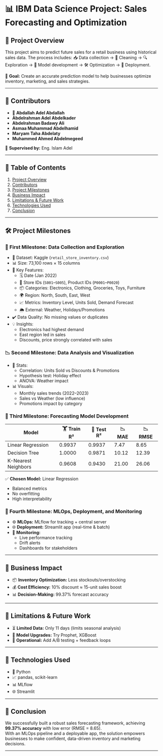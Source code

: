
# 📊 IBM Data Science Project: Sales Forecasting and Optimization

## 🧭 Project Overview
This project aims to predict future sales for a retail business using historical sales data. The process includes:
📥 Data collection → 🧹 Cleaning → 🔍 Exploration → 🤖 Model development → 🛠️ Optimization → 🚀 Deployment.

🎯 **Goal:** Create an accurate prediction model to help businesses optimize inventory, marketing, and sales strategies.

---

## 👥 Contributors
- 👑 **Abdallah Adel Abdallah**
- **Abdelrahman Adel Abdelkader**
- **Abdelrahman Badawy Ali**
- **Asmaa Muhammad Abdelhamid**
- **Maryam Taha Abdelaty**
- **Muhammed Ahmed Abdelmegeed**

📌 **Supervised by:** Eng. Islam Adel

---

## 🧩 Table of Contents
1. [Project Overview](#project-overview)
2. [Contributors](#contributors)
3. [Project Milestones](#project-milestones)
4. [Business Impact](#business-impact)
5. [Limitations & Future Work](#limitations--future-work)
6. [Technologies Used](#technologies-used)
7. [Conclusion](#conclusion)

---

## 🛠️ Project Milestones

### 🥇 First Milestone: Data Collection and Exploration
- 📁 Dataset: Kaggle (`retail_store_inventory.csv`)
- 📊 Size: 73,100 rows × 15 columns
- 🔑 Key Features:
  - 🗓️ Date (Jan 2022)
  - 🏬 Store IDs (`S001`–`S005`), Product IDs (`P0001`–`P0020`)
  - 📦 Categories: Electronics, Clothing, Groceries, Toys, Furniture
  - 🌍 Region: North, South, East, West
  - 📈 Metrics: Inventory Level, Units Sold, Demand Forecast
  - 🌦️ External: Weather, Holidays/Promotions
- ✔️ Data Quality: No missing values or duplicates
- 💡 Insights:
  - Electronics had highest demand
  - East region led in sales
  - Discounts, price strongly correlated with sales

### 📉 Second Milestone: Data Analysis and Visualization
- 📐 Stats:
  - Correlation: Units Sold vs Discounts & Promotions
  - Hypothesis test: Holiday effect
  - ANOVA: Weather impact
- 📊 Visuals:
  - Monthly sales trends (2022–2023)
  - Sales vs Weather (low influence)
  - Promotions impact by category

### 🤖 Third Milestone: Forecasting Model Development
| Model               | 🏋️ Train R² | 🧪 Test R² | 📉 MAE  | 📉 RMSE |
|---------------------|------------|-----------|--------|--------|
| Linear Regression   | 0.9937     | 0.9937    | 7.47   | 8.65   |
| Decision Tree       | 1.0000     | 0.9871    | 10.12  | 12.39  |
| K-Nearest Neighbors | 0.9608     | 0.9430    | 21.00  | 26.06  |

✅ **Chosen Model:** Linear Regression
- Balanced metrics
- No overfitting
- High interpretability

### 🧱 Fourth Milestone: MLOps, Deployment, and Monitoring
- ⚙️ **MLOps:** MLflow for tracking + central server
- 🌐 **Deployment:** Streamlit app (real-time & batch)
- 📡 **Monitoring:**
  - Live performance tracking
  - Drift alerts
  - Dashboards for stakeholders

---

## 💼 Business Impact
- 📦 **Inventory Optimization:** Less stockouts/overstocking
- 💰 **Cost Efficiency:** 10% discount ≈ 15-unit sales boost
- 📊 **Decision-Making:** 99.37% forecast accuracy

---

## 🧪 Limitations & Future Work
- ⏳ **Limited Data:** Only 11 days (limits seasonal analysis)
- 🚀 **Model Upgrades:** Try Prophet, XGBoost
- 🔁 **Operational:** Add A/B testing + feedback loops

---

## 🧰 Technologies Used
- 🐍 Python
- 📈 pandas, scikit-learn
- 📊 MLflow
- 🌐 Streamlit

---

## 🏁 Conclusion
We successfully built a robust sales forecasting framework, achieving **99.37% accuracy** with low error (RMSE = 8.65).  
With an MLOps pipeline and a deployable app, the solution empowers businesses to make confident, data-driven inventory and marketing decisions.

--- 
